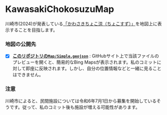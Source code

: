 # KawasakiChokosuzuMap
 川崎市(2024)が発表している[「かわさきちょこ涼（ちょこすず）」](https://www.city.kawasaki.jp/300/page/0000167100.html)を地図上に表示することを目指します。

### 地図の公開先

- [x] **[このリポジトリの`Map/Simple.geojson`](https://github.com/Mya-Mya/KawasakiChokosuzuMap/blob/main/Map/Simple.geojson)** : GitHubサイト上で当該ファイルのプレビューを開くと、簡易的なBing Mapsが表示されます。私のコミットに対して即座に反映されます。しかし、自分の位置情報などと一緒に見ることはできません。

### 注意
 川崎市によると、民間施設については令和6年7月1日から募集を開始しているそうです。従って、私のコミット後も施設が増える可能性があります。